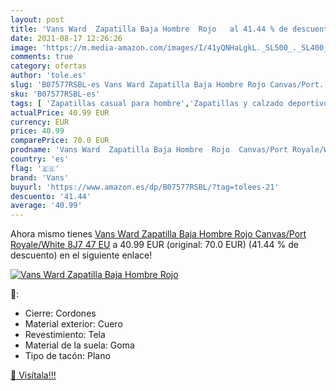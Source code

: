 ```yaml
---
layout: post
title: 'Vans Ward  Zapatilla Baja Hombre  Rojo   al 41.44 % de descuento'
date: 2021-08-17 12:26:26
image: 'https://m.media-amazon.com/images/I/41yQNHaLgkL._SL500_._SL400_.jpg'
comments: true
category: ofertas
author: 'tole.es'
slug: 'B07577RSBL-es Vans Ward Zapatilla Baja Hombre Rojo Canvas/Port...'
sku: 'B07577RSBL-es'
tags: [ 'Zapatillas casual para hombre','Zapatillas y calzado deportivo para hombre','Zapatos','Zapatos para hombre','Zapatos y complementos','vans','zapatilla', ]
actualPrice: 40.99 EUR
currency: EUR
price: 40.99
comparePrice: 70.0 EUR
prodname: 'Vans Ward  Zapatilla Baja Hombre  Rojo  Canvas/Port Royale/White 8J7   47 EU'
country: 'es'
flag: '🇪🇸'
brand: 'Vans'
buyurl: 'https://www.amazon.es/dp/B07577RSBL/?tag=tolees-21'
descuento: '41.44'
average: '40.99'
---
```


Ahora mismo tienes [Vans Ward  Zapatilla Baja Hombre  Rojo  Canvas/Port Royale/White 8J7   47 EU](https://www.amazon.es/dp/B07577RSBL/?tag=tolees-21) a 40.99 EUR (original: 70.0 EUR) (41.44 %  de descuento) en el siguiente enlace!

[![Vans Ward  Zapatilla Baja Hombre  Rojo  ](https://m.media-amazon.com/images/I/41yQNHaLgkL._SL500_._SL400_.jpg)](https://www.amazon.es/dp/B07577RSBL/?tag=tolees-21)

🔎:

- Cierre: Cordones
- Material exterior: Cuero
- Revestimiento: Tela
- Material de la suela: Goma
- Tipo de tacón: Plano

[🛒 Visítala!!!](https://www.amazon.es/dp/B07577RSBL/?tag=tolees-21)
